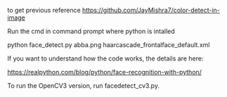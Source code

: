 to  get previous reference 
https://github.com/JayMishra7/color-detect-in-image




Run the cmd in command prompt where python is intalled

python face_detect.py abba.png haarcascade_frontalface_default.xml


If you want to understand how the code works, the details are here:

https://realpython.com/blog/python/face-recognition-with-python/


To run the OpenCV3 version, run facedetect_cv3.py.
